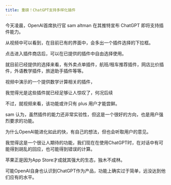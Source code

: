 ```yaml
---
title: 重磅！ChatGPT支持多样化插件
---
```


今天凌晨，OpenAI首席执行官 sam altman 在其推特宣布 ChatGPT 即将支持插件能力。

从视频中可以看到，在目前已有的界面中，会多出一个插件选择的下拉框。

点击进入插件商店后，可以在已提供的插件中自由选择使用。

就目前已经提供的选择来看，有外卖点单插件，航班/租车推荐插件，网店比价插件，外语教学插件，旅途助手插件等等。

视频中演示的一个提供数学计算相关的插件，

我觉得光是这些插件就已经足够让人惊叹了，何况后续

不过，就视频来看，该功能或许只有 plus 用户才能尝鲜。

sam 认为，虽然插件的能力还非常实验性，但这是一个很好的方向，也是用户强烈要求的功能。


为什么OpenAI能进化如此的快，有自己的想法，但也会听取用户的意见。

我觉得这是一个很让人期待的功能，我们现在在使用ChatGPT时，在对话中有可能得到胡乱的回应，也可能得到错误的计算。

苹果正是因为App Store才成就其强大的生态，独木不成林。

可能OpenAI自身也认识到ChatGPT作为产品，功能上确实过于简单，远没达到他们应有的水平。